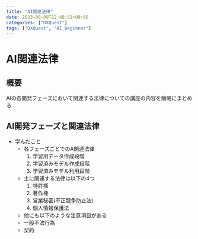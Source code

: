 ```yaml
---
title: "AI関連法律"
date: 2023-08-08T22:48:51+09:00
categories: ["DXQuest"]
tags: ["DXQuest", "AI_Beginner"]
---
```

# AI関連法律

## 概要

AIの各開発フェーズにおいて関連する法律についての講座の内容を簡略にまとめる

## AI開発フェーズと関連法律

- 学んだこと
  - 各フェーズごとでのA関連法律
    1. 学習用データ作成段階
    2. 学習済みモデル作成段階
    3. 学習済みモデル利用段階
  - 主に関連する法律は以下の4つ
    1. 特許権
    2. 著作権
    3. 営業秘密(不正競争防止法)
    4. 個人情報保護法
   - 他にも以下のような注意項目がある
    - 一般不法行為
    - 契約